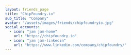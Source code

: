 ```yaml
---
layout: friends_page
title: "ChipFoundry.io"
sub_title: "Company"
avatar: "/assets/images/friends/chipfoundryio.jpg"
social_accounts:
  - icon: "jam jam-home"
    url: "https://chipfoundry.io"
  - icon: "jam jam-linkedin"
    url: "https://www.linkedin.com/company/chipfoundry/"
---
```

